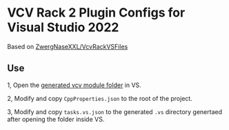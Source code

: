 # VCV Rack 2 Plugin Configs for Visual Studio 2022

Based on [ZwergNaseXXL/VcvRackVSFiles](https://github.com/ZwergNaseXXL/VcvRackVSFiles)

## Use

1, Open the [generated vcv module folder](https://vcvrack.com/manual/PluginDevelopmentTutorial) in VS.

2, Modify and copy `CppProperties.json` to the root of the project.

3, Modify and copy `tasks.vs.json` to the generated `.vs` directory genertaed after opening the folder inside VS.
